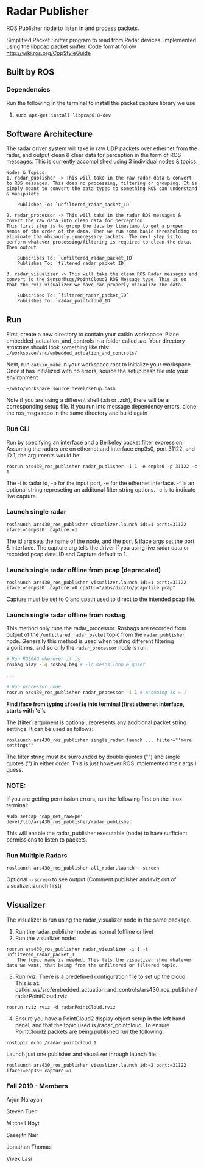 # Radar Publisher

ROS Publisher node to listen in and process packets.

Simplified Packet Sniffer program to read from Radar devices. Implemented using the libpcap packet sniffer. Code format follow http://wiki.ros.org/CppStyleGuide

## Built by ROS
### Dependencies
Run the following in the terminal to install the packet capture library we use
1. `sudo apt-get install libpcap0.8-dev` 

## Software Architecture

The radar driver system will take in raw UDP packets over ethernet from the radar, and output clean & clear
data for perception in the form of ROS messages. This is currently accomplished using 3 individual nodes & topics.
```
Nodes & Topics:
1. radar_publisher -> This will take in the raw radar data & convert to ROS messages. This does no processing, filtering or grouping. It is simply meant to convert the data types to something ROS can understand & manipulate
    
    Publishes To: `unfiltered_radar_packet_ID`

2. radar_processor -> This will take in the radar ROS messages & covert the raw data into clean data for perception.
This first step is to group the data by timestamp to get a proper sense of the order of the data. Then we run some basic thresholding to eliminate the obviously unnecessary packets. The next step is to perform whatever processing/filtering is required to clean the data. Then output
    
    Subscribes To: `unfiltered_radar_packet_ID`
    Publishes To: `filtered_radar_packet_ID`

3. radar_visualizer -> This will take the clean ROS Radar messages and convert to the SensorMsgs/PointCloud2 ROS Message type. This is so that the rviz visualizer we have can properly visualize the data.
    
    Subscribes To: `filtered_radar_packet_ID`
    Publishes To: `radar_pointcloud_ID`
```


## Run

First, create a new directory to contain your catkin workspace. Place embedded_actuation_and_controls in a folder called *src*. Your directory structure should look something like this:
`./workspace/src/embedded_actuation_and_controls/`

Next, run `catkin_make` in your workspace root to initialize your workspace. Once it has initialized with no errors, source the setup.bash file into your environment
```
~/wato/workspace source devel/setup.bash
```
Note if you are using a different shell (.sh or .zsh), there will be a corresponding setup file. If you run into message dependency errors, clone the ros_msgs repo in the same directory and build again

### Run CLI
Run by specifying an interface and a Berkeley packet filter expression. Assuming
the radars are on ethernet and interface enp3s0, port 31122, and ID 1, the arguments would be:
```
rosrun ars430_ros_publisher radar_publisher -i 1 -e enp3s0 -p 31122 -c 1
```
The -i is radar id, -p for the input port, -e for the ethernet interface. -f is 
an optional string represeting an additonal filter string options. -c is to indicate live capture.


### Launch single radar
```
roslaunch ars430_ros_publisher visualizer.launch id:=1 port:=31122 iface:='enp3s0' capture:=1
```
The id arg sets the name of the node, and the port & iface args set the port & interface. The capture arg tells the driver if you using live radar data or recorded pcap data. ID and Capture default to 1.

### Launch single radar offline from pcap (deprecated)
```
roslaunch ars430_ros_publisher visualizer.launch id:=1 port:=31122 iface:='enp3s0' capture:=0 cpath:="/abs/dir/to/pcap/file.pcap"
```
Capture must be set to 0 and cpath used to direct to the intended pcap file.

### Launch single radar offline from rosbag

This method only runs the radar_processor. Rosbags are recorded from output of the `/unfiltered_radar_packet` topic from the `radar_publisher` node. Generally this method is used when testing different filtering algorithms, and so only the `radar_processor` node is run.

```bash
# Run ROSBAG wherever it is
rosbag play -lq rosbag.bag # -lq means loop & quiet

...

# Run processor node
rosrun ars430_ros_publisher radar_processor -i 1 # Assuming id = 1
```

**Find iface from typing `ifconfig` into terminal (first ethernet interface, starts with 'e').**

The [filter] argument is optional, represents any additional packet string settings. It
can be used as follows:
```
roslaunch ars430_ros_publisher single_radar.launch ... filter="'more settings'"
```
The filter string must be surrounded by double quotes ("") and single quotes ('') in
either order. This is just however ROS implemented their args I guess.

### NOTE:
If you are getting permission errors, run the following first on the linux terminal:
```
sudo setcap 'cap_net_raw=pe' devel/lib/ars430_ros_publisher/radar_publisher
```
This will enable the radar_publisher executable (node) to have sufficient permissions
to listen to packets.

### Run Multiple Radars
```
roslaunch ars430_ros_publisher all_radar.launch --screen
```
Optional `--screen` to see output
(Comment publisher and rviz out of visualizer.launch first)

## Visualizer
The visualizer is run using the radar_visualizer node in the same package.

1. Run the radar_publisher node as normal (offline or live)
2. Run the visualizer node:
```
rosrun ars430_ros_publisher radar_visualizer -i 1 -t unfiltered_radar_packet_1
    The topic name is needed. This lets the visualizer show whatever data we want, that being from the unfiltered or filtered topic. 
```
3. Run rviz. There is a predefined configuration file to set up the cloud. This is at: 
catkin_ws/src/embedded_actuation_and_controls/ars430_ros_publisher/radarPointCloud.rviz
```
rosrun rviz rviz -d radarPointCloud.rviz
```
4. Ensure you have a PointCloud2 display object setup in the left hand panel, and that the topic 
used is /radar_pointcloud. To ensure PointCloud2 packets are being published run the following:
```
rostopic echo /radar_pointcloud_1
```

Launch just one publisher and visualizer through launch file:
```
roslaunch ars430_ros_publisher visualizer.launch id:=2 port:=31122 iface:=enp3s0 capture:=1
```

### Fall 2019 - Members

Arjun Narayan

Steven Tuer

Mitchell Hoyt

Saeejith Nair

Jonathan Thomas

Vivek Lasi


